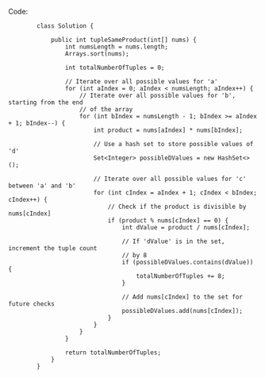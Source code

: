 Code:

            class Solution {
            
                public int tupleSameProduct(int[] nums) {
                    int numsLength = nums.length;
                    Arrays.sort(nums); 
                
                    int totalNumberOfTuples = 0;
                
                    // Iterate over all possible values for 'a'
                    for (int aIndex = 0; aIndex < numsLength; aIndex++) { 
                        // Iterate over all possible values for 'b', starting from the end
                        // of the array
                        for (int bIndex = numsLength - 1; bIndex >= aIndex + 1; bIndex--) {
                            int product = nums[aIndex] * nums[bIndex];
                        
                            // Use a hash set to store possible values of 'd' 
                            Set<Integer> possibleDValues = new HashSet<>();
                        
                            // Iterate over all possible values for 'c' between 'a' and 'b'
                            for (int cIndex = aIndex + 1; cIndex < bIndex; cIndex++) {
                                // Check if the product is divisible by nums[cIndex]
                                if (product % nums[cIndex] == 0) {
                                    int dValue = product / nums[cIndex];
                                
                                    // If 'dValue' is in the set, increment the tuple count
                                    // by 8
                                    if (possibleDValues.contains(dValue)) {
                                        totalNumberOfTuples += 8;
                                    }
                                
                                    // Add nums[cIndex] to the set for future checks
                                    possibleDValues.add(nums[cIndex]);
                                }
                            }
                        }
                    }
                
                    return totalNumberOfTuples;
                }
            }

            
            

